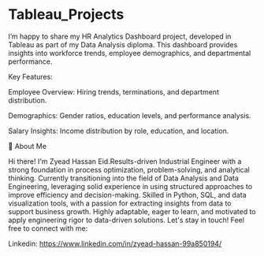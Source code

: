 # Tableau_Projects


I’m happy to share my HR Analytics Dashboard project, developed in Tableau as part of my Data Analysis diploma. This dashboard provides insights into workforce trends, employee demographics, and departmental performance.

Key Features:

Employee Overview: Hiring trends, terminations, and department distribution.

Demographics: Gender ratios, education levels, and performance analysis.

Salary Insights: Income distribution by role, education, and location.

🌟 About Me

Hi there! I'm Zyead Hassan Eid.Results-driven Industrial Engineer with a strong foundation in process optimization, problem-solving, and analytical thinking. Currently transitioning into the field of Data Analysis and Data Engineering, leveraging solid experience in using structured approaches to improve efficiency and decision-making. Skilled in Python, SQL, and data visualization tools, with a passion for extracting insights from data to support business growth. Highly adaptable, eager to learn, and motivated to apply engineering rigor to data-driven solutions. Let's stay in touch! Feel free to connect with me:

Linkedin: https://www.linkedin.com/in/zyead-hassan-99a850194/
